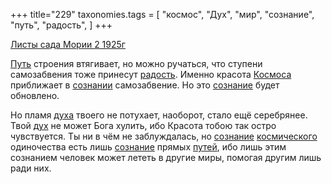 +++
title="229"
taxonomies.tags = [
 "космос",
 "Дух",
 "мир",
 "сознание",
 "путь",
 "радость",
]
+++

[Листы сада Мории 2 1925г](/agni/1925)

[Путь](/tags/путь) строения втягивает, но можно ручаться, что ступени самозабвения тоже принесут [радость](/tags/радость). Именно красота [Космоса](/tags/космос) приближает в [сознании](/tags/[сознание](/tags/сознание)) самозабвение. Но это [сознание](/tags/сознание) будет обновлено.   

Но пламя [духа](/tags/Дух) твоего не потухает, наоборот, стало ещё серебрянее. Твой [дух](/tags/Дух) не может Бога хулить, ибо Красота тобою так остро чувствуется. Ты ни в чём не заблуждалась, но [сознание](/tags/сознание) [космического](/tags/космос) одиночества есть лишь [сознание](/tags/сознание) прямых [путей](/tags/путь), ибо лишь этим сознанием человек может лететь в другие миры, помогая другим лишь ради них.   

